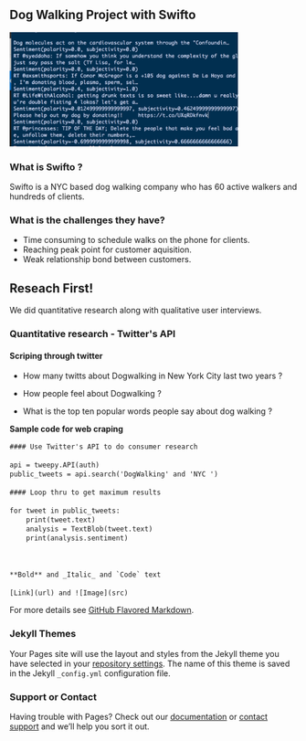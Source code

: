 ## Dog Walking Project with Swifto

<img src="1.png" width="400" height="200">

### What is Swifto ?

Swifto is a NYC based dog walking company who has 60 active walkers and hundreds of clients. 


### What is the challenges they have? 

-  Time consuming to schedule walks on the phone for clients. 
-  Reaching peak point for customer aquisition. 
-  Weak relationship bond between customers. 






## Reseach First! 

We did quantitative research along with qualitative user interviews. 


### Quantitative research - Twitter's API

#### Scriping through twitter


- How many twitts about Dogwalking in New York City last two years ?

- How people feel about Dogwalking ?

- What is the top ten popular words people say about dog walking ?

**Sample code for web craping**

```
#### Use Twitter's API to do consumer research

api = tweepy.API(auth)
public_tweets = api.search('DogWalking' and 'NYC ')

#### Loop thru to get maximum results

for tweet in public_tweets:
    print(tweet.text)
    analysis = TextBlob(tweet.text)
    print(analysis.sentiment)



**Bold** and _Italic_ and `Code` text

[Link](url) and ![Image](src)
```

For more details see [GitHub Flavored Markdown](https://guides.github.com/features/mastering-markdown/).

### Jekyll Themes

Your Pages site will use the layout and styles from the Jekyll theme you have selected in your [repository settings](https://github.com/haohaowasky/alanwang.io/settings). The name of this theme is saved in the Jekyll `_config.yml` configuration file.

### Support or Contact

Having trouble with Pages? Check out our [documentation](https://help.github.com/categories/github-pages-basics/) or [contact support](https://github.com/contact) and we’ll help you sort it out.
